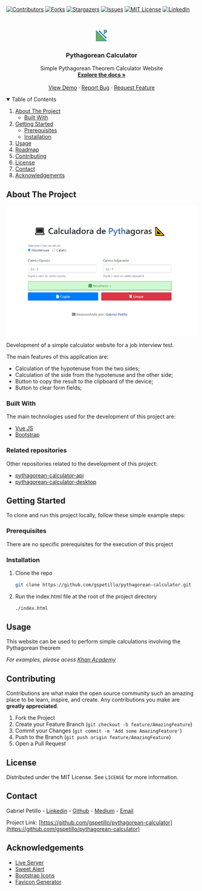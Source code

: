 <!-- MARKDOWN LINKS & IMAGES -->
<!-- https://www.markdownguide.org/basic-syntax/#reference-style-links -->
[contributors-shield]: https://img.shields.io/github/contributors/gspetillo/pythagorean-calculator.svg?style=for-the-badge
[contributors-url]: https://github.com/gspetillo/pythagorean-calculator/graphs/contributors

[forks-shield]: https://img.shields.io/github/forks/gspetillo/pythagorean-calculator.svg?style=for-the-badge
[forks-url]: https://github.com/gspetillo/pythagorean-calculator/network/members

[stars-shield]: https://img.shields.io/github/stars/gspetillo/pythagorean-calculator.svg?style=for-the-badge
[stars-url]: https://github.com/gspetillo/pythagorean-calculator/stargazers

[issues-shield]: https://img.shields.io/github/issues/gspetillo/pythagorean-calculator.svg?style=for-the-badge
[issues-url]: https://github.com/gspetillo/pythagorean-calculator/issues

[license-shield]: https://img.shields.io/github/license/gspetillo/pythagorean-calculator.svg?style=for-the-badge
[license-url]: https://github.com/gspetillo/pythagorean-calculator/blob/master/LICENSE

[linkedin-shield]: https://img.shields.io/badge/-LinkedIn-black.svg?style=for-the-badge&logo=linkedin&colorB=555

[linkedin-url]: https://linkedin.com/in/gabrielpetillo
[product-screenshot]: /resources/images/app-print.png


[![Contributors][contributors-shield]][contributors-url]
[![Forks][forks-shield]][forks-url]
[![Stargazers][stars-shield]][stars-url]
[![Issues][issues-shield]][issues-url]
[![MIT License][license-shield]][license-url]
[![LinkedIn][linkedin-shield]][linkedin-url]



<!-- PROJECT LOGO -->
<br />
<p align="center">
  <a href="https://github.com/gspetillo/pythagorean-calculator">
    <img src="./resources/images/icons/favicon-32x32.png" alt="Logo">
  </a>

  <h3 align="center">Pythagorean Calculator</h3>

  <p align="center">
    Simple Pythagorean Theorem Calculator Website
    <br />
    <a href="https://github.com/gspetillo/pythagorean-calculator"><strong>Explore the docs »</strong></a>
    <br />
    <br />
    <a href="https://pythagorean-calculator.vercel.app/">View Demo</a>
    ·
    <a href="https://github.com/gspetillo/pythagorean-calculator/issues">Report Bug</a>
    ·
    <a href="https://github.com/gspetillo/pythagorean-calculator/issues">Request Feature</a>
  </p>
</p>



<!-- TABLE OF CONTENTS -->
<details open="open">
  <summary>Table of Contents</summary>
  <ol>
    <li>
      <a href="#about-the-project">About The Project</a>
      <ul>
        <li><a href="#built-with">Built With</a></li>
      </ul>
    </li>
    <li>
      <a href="#getting-started">Getting Started</a>
      <ul>
        <li><a href="#prerequisites">Prerequisites</a></li>
        <li><a href="#installation">Installation</a></li>
      </ul>
    </li>
    <li><a href="#usage">Usage</a></li>
    <li><a href="#roadmap">Roadmap</a></li>
    <li><a href="#contributing">Contributing</a></li>
    <li><a href="#license">License</a></li>
    <li><a href="#contact">Contact</a></li>
    <li><a href="#acknowledgements">Acknowledgements</a></li>
  </ol>
</details>



<!-- ABOUT THE PROJECT -->
## About The Project

[![Product Name Screen Shot][product-screenshot]](https://pythagorean-calculator.vercel.app/)

Development of a simple calculator website for a job interview test.

The main features of this application are:
* Calculation of the hypotenuse from the two sides;
* Calculation of the side from the hypotenuse and the other side;
* Button to copy the result to the clipboard of the device;
* Button to clear form fields;


### Built With

The main technologies used for the development of this project are:

* [Vue JS](https://vuejs.org/)
* [Bootstrap](https://getbootstrap.com)

### Related repositories

Other repositories related to the development of this project:

* [pythagorean-calculator-api](https://github.com/gspetillo/pythagorean-calculator-api)
* [pythagorean-calculator-desktop](https://github.com/gspetillo/pythagorean-calculator-desktop)



<!-- GETTING STARTED -->
## Getting Started

To clone and run this project locally, follow these simple example steps:

### Prerequisites

There are no specific prerequisites for the execution of this project

### Installation

1. Clone the repo
   ```sh
   git clone https://github.com/gspetillo/pythagorean-calculator.git
   ```
3. Run the index.html file at the root of the project directory
   ```sh
   ./index.html
   ```



<!-- USAGE EXAMPLES -->
## Usage

This website can be used to perform simple calculations involving the Pythagorean theorem

_For examples, please acess [Khan Academy](https://www.khanacademy.org/math/cc-eighth-grade-math/cc-8th-geometry/cc-8th-pythagorean-theorem/v/the-pythagorean-theorem#:~:text=The%20Pythagorean%20theorem%20consists%20of%20a%20formula%20a%5E2%2Bb,triangle%20(Opposite%20and%20Adjacent).)_



<!-- CONTRIBUTING -->
## Contributing

Contributions are what make the open source community such an amazing place to be learn, inspire, and create. Any contributions you make are **greatly appreciated**.

1. Fork the Project
2. Create your Feature Branch (`git checkout -b feature/AmazingFeature`)
3. Commit your Changes (`git commit -m 'Add some AmazingFeature'`)
4. Push to the Branch (`git push origin feature/AmazingFeature`)
5. Open a Pull Request



<!-- LICENSE -->
## License

Distributed under the MIT License. See `LICENSE` for more information.



<!-- CONTACT -->
## Contact

Gabriel Petillo - [Linkedin](https://www.linkedin.com/in/gabrielpetillo) - [Github](https://github.com/gspetillo/) - [Medium](https://medium.com/@gspetillo) - [Email](gspetillo@gmail.com)

Project Link: [https://github.com/gspetillo/pythagorean-calculator](https://github.com/gspetillo/pythagorean-calculator)



<!-- ACKNOWLEDGEMENTS -->
## Acknowledgements
* [Live Server](https://marketplace.visualstudio.com/items?itemName=ritwickdey.LiveServer)
* [Sweet Alert](https://sweetalert.js.org/guides/)
* [Bootstrap Icons](https://icons.getbootstrap.com/)
* [Favicon Generator](https://www.favicon-generator.org/)



